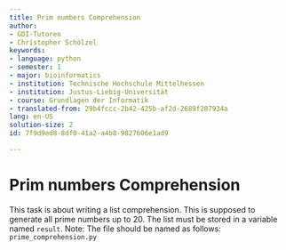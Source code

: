 ```yaml
---
title: Prim numbers Comprehension
author:
- GDI-Tutoren
- Christopher Schölzel
keywords:
- language: python
- semester: 1
- major: bioinformatics
- institution: Technische Hochschule Mittelhessen
- institution: Justus-Liebig-Universität
- course: Grundlagen der Informatik
- translated-from: 29b4fccc-2b42-425b-af2d-2689f207934a
lang: en-US
solution-size: 2
id: 7f9d9ed8-8df0-41a2-a4b8-9827606e1ad9

---
```

# Prim numbers Comprehension

This task is about writing a list comprehension.
This is supposed to generate all prime numbers up to 20. 
The list must be stored in a variable named `result`.
Note: The file should be named as follows: `prime_comprehension.py`